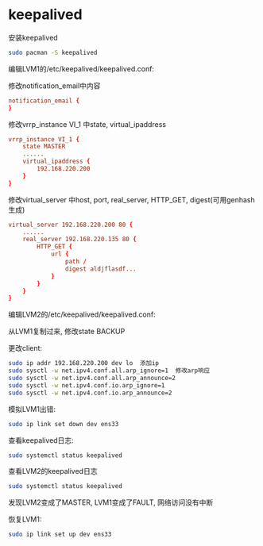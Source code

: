 # keepalived

安装keepalived

```bash
sudo pacman -S keepalived
```

编辑LVM1的/etc/keepalived/keepalived.conf:

修改notification_email中内容

```conf
notification_email {
}
```

修改vrrp_instance VI_1 中state, virtual_ipaddress

```conf
vrrp_instance VI_1 {
    state MASTER
    ......
    virtual_ipaddress {
        192.168.220.200
    }
}
```

修改virtual_server 中host, port, real_server, HTTP_GET, digest(可用genhash生成)

```conf
virtual_server 192.168.220.200 80 {
    ......
    real_server 192.168.220.135 80 {
        HTTP_GET {
            url {
                path /
                digest aldjflasdf...
            }
        }
    }
}
```

编辑LVM2的/etc/keepalived/keepalived.conf:

从LVM1复制过来, 修改state BACKUP

更改client:

```bash
sudo ip addr 192.168.220.200 dev lo  添加ip
sudo sysctl -w net.ipv4.conf.all.arp_ignore=1  修改arp响应
sudo sysctl -w net.ipv4.conf.all.arp_announce=2
sudo sysctl -w net.ipv4.conf.io.arp_ignore=1
sudo sysctl -w net.ipv4.conf.io.arp_announce=2
```

模拟LVM1出错:

```bash
sudo ip link set down dev ens33
```

查看keepalived日志:

```bash
sudo systemctl status keepalived
```

查看LVM2的keepalived日志

```bash
sudo systemctl status keepalived
```

发现LVM2变成了MASTER, LVM1变成了FAULT, 网络访问没有中断

恢复LVM1:

```bash
sudo ip link set up dev ens33
```